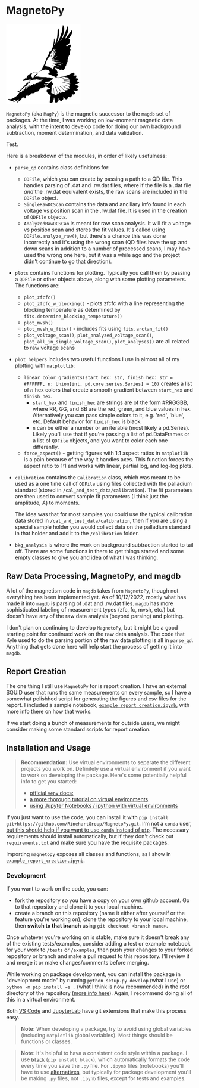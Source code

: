 # MagnetoPy

<img src=/assets/icons/72ppi/iconsArtboard%201mdpi.png alt="MagPy" width="200"/>

`MagnetoPy` (aka `MagPy`) is the magnetic successor to the `magdb` set of packages. At the time, I was working on low-moment magnetic data analysis, with the intent to develop code for doing our own background subtraction, moment determination, and data validation.

Test.

Here is a breakdown of the modules, in order of likely usefulness:

- `parse_qd` contains class definitions for:
  - `QDFile`, which you can create by passing a path to a QD file. This handles parsing of .dat and .rw.dat files, where if the file is a .dat file _and_ the .rw.dat equivalent exists, the raw scans are included in the `QDFile` object.
  - `SingleRawDCScan` contains the data and ancillary info found in each voltage vs position scan in the .rw.dat file. It is used in the creation of `QDFile` objects.
  - `AnalyzedRawDCSCan` is meant for raw scan analysis. It will fit a voltage vs position scan and stores the fit values. It's called using `QDFile.analyze_raw()`, but there's a chance this was done incorrectly and it's using the wrong scan (QD files have the up and down scans in addition to a number of processed scans, I may have used the wrong one here, but it was a while ago and the project didn't continue to go that direction).

- `plots` contains functions for plotting. Typically you call them by passing a `QDFile` or other objects above, along with some plotting parameters. The functions are:
  - `plot_zfcfc()`
  - `plot_zfcfc_w_blocking()` - plots zfcfc with a line representing the blocking temperature as determined by `fits.determine_blocking_temperature()`
  - `plot_mvsh()`
  - `plot_mvsh_w_fits()` - includes fits using `fits.arctan_fit()`
  - `plot_voltage_scan()`, `plot_analyzed_voltage_scan()`, `plot_all_in_single_voltage_scan()`, `plot_analyses()` are all related to raw voltage scans

- `plot_helpers` includes two useful functions I use in almost all of my plotting with `matplotlib`:
  - `linear_color_gradients(start_hex: str, finish_hex: str = #FFFFFF, n: Union[int, pd.core.series.Series] = 10)` creates a list of _n_ hex colors that create a smooth gradient between `start_hex` and `finish_hex`.
    - `start_hex` and `finish_hex` are strings are of the form #RRGGBB, where RR, GG, and BB are the red, green, and blue values in hex. Alternatively you can pass simple colors to it, e.g. 'red', 'blue', etc. Default behavior for `finish_hex` is black.
    - `n` can be either a number or an iterable (most likely a pd.Series). Likely you'll use that if you're passing a list of pd.DataFrames or a list of `QDFile` objects, and you want to color each one differently.
  - `force_aspect()` - getting figures with 1:1 aspect ratios in `matplotlib` is a pain because of the way it handles axes. This function forces the aspect ratio to 1:1 and works with linear, partial log, and log-log plots.

- `calibration` contains the `Calibration` class, which was meant to be used as a one time call of `QDFile` using files collected with the palladium standard (stored in `/cal_and_test_data/calibration`). The fit parameters are then used to convert sample fit parameters (I think just the amplitude, _A_) to moments.

  The idea was that for most samples you could use the typical calibration data stored in `/cal_and_test_data/calibration`, then if you are using a special sample holder you would collect data on the palladium standard in that holder and add it to the `/calibration` folder.

- `bkg_analysis` is where the work on background subtraction started to tail off. There are some functions in there to get things started and some empty classes to give you and idea of what I was thinking.

## Raw Data Processing, MagnetoPy, and magdb

A lot of the magnetism code in `magdb` takes from `MagnetoPy`, though not everything has been implemented yet. As of 10/12/2022, mostly what has made it into `magdb` is parsing of .dat and .rw.dat files. `magdb` has more sophisticated labeling of measurement types (zfc, fc, mvsh, etc.) but doesn't have any of the raw data analysis (beyond parsing) and plotting. 

I don't plan on continuing to develop `MagnetoPy`, but it might be a good starting point for continued work on the raw data analysis. The code that Kyle used to do the parsing portion of the raw data plotting is all in `parse_qd`. Anything that gets done here will help start the process of getting it into `magdb`.

## Report Creation

The one thing I still use `MagnetoPy` for is report creation. I have an external SQUID user that runs the same measurements on every sample, so I have a somewhat polishhed script for generating the figures and csv files for the report. I included a sample notebook, [`example_report_creation.ipynb`](https://github.com/RinehartGroup/MagnetoPy/blob/master/examples/report_creation/example_report_creation.ipynb), with more info there on how that works.

If we start doing a bunch of measurements for outside users, we might consider making some standard scripts for report creation. 

## Installation and Usage

> **Recommendation:**
> Use virtual environments to separate the different projects you work on. Definitely use a virtual environment if you want to work on developing the package. Here's some potentially helpful info to get you started:
> - [official `venv` docs:](https://docs.python.org/3/library/venv.html)
> - [a more thorough tutorial on virtual environments](https://realpython.com/python-virtual-environments-a-primer/)
> - [using Jupyter Notebooks / ipython with virtual environments](https://janakiev.com/blog/jupyter-virtual-envs/)


If you just want to use the code, you can install it with `pip install git+https://github.com/RinehartGroup/MagnetoPy.git`. I'm not a `conda` user, [but this should help if you want to use `conda` instead of `pip`](https://stackoverflow.com/questions/19042389/conda-installing-upgrading-directly-from-github). The necessary requirements should install automatically, but if they don't check out `requirements.txt` and make sure you have the requisite packages.

Importing `magnetopy` exposes all classes and functions, as I show in [`example_report_creation.ipynb`](https://github.com/RinehartGroup/MagnetoPy/blob/master/examples/report_creation/example_report_creation.ipynb).

### Development

If you want to work on the code, you can:

- fork the repository so you have a copy on your own github account. Go to that repository and clone it to your local machine.
- create a branch on this repository (name it either after yourself or the feature you're working on), clone the repository to your local machine, then __switch to that branch__ using `git checkout <branch name>`.

Once whatever you're working on is stable, make sure it doesn't break any of the existing tests/examples, consider adding a test or example notebook for your work to `/tests` or `/examples`, then push your changes to your forked repository or branch and make a pull request to this repository. I'll review it and merge it or make changes/comments before merging.

While working on package development, you can install the package in "development mode" by running `python setup.py develop` (what I use) or `python -m pip install -e .` (what I think is now recommended) in the root directory of the repository ([more info here]([https://stackoverflow.com/questions/19048732/python-setup-py-develop-vs-install](https://packaging.python.org/en/latest/guides/distributing-packages-using-setuptools/#working-in-development-mode))). Again, I recommend doing all of this in a virtual environment.

Both [VS Code](https://code.visualstudio.com/docs/sourcecontrol/overview) and [JupyterLab](https://github.com/jupyterlab/jupyterlab-git) have git extensions that make this process easy.

> **Note:**
> When developing a package, try to avoid using global variables (including `matplotlib` global variables). Most things should be functions or classes.

> **Note:**
> It's helpful to hava a consistent code style within a package. I use [`black`](https://github.com/psf/black) (`pip install black`), which automatically formats the code every time you save the `.py` file. For `.ipynb` files (notebooks) you'll have to use [alternatives](https://www.reddit.com/r/Python/comments/ixbibn/black_for_jupyter_notebook_and_jupyterlab/), but typically for package development you'll be making `.py` files, not `.ipynb` files, except for tests and examples.
